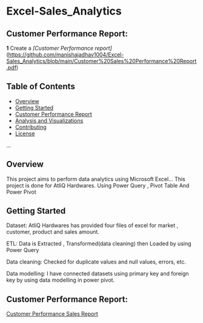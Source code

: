 # Excel-Sales_Analytics



## Customer Performance Report:

**1** Create a _[Customer Performance report]_(https://github.com/manishajadhav1004/Excel-Sales_Analytics/blob/main/Customer%20Sales%20Performance%20Report.pdf)

## Table of Contents

- [Overview](#overview)
- [Getting Started](#getting-started)
- [Customer Performance Report](#Customer-Performance-Report)
- [Analysis and Visualizations](#analysis-and-visualizations)
- [Contributing](#contributing)
- [License](#license)

...

## Overview

This project aims to perform data analytics using Microsoft Excel...
This project is done for AtliQ Hardwares. Using Power Query , Pivot Table And Power Pivot


## Getting Started

Dataset: AtliQ Hardwares has provided four files of excel for market , customer, product and sales amount. 

ETL: Data is Extracted , Transformed(data cleaning) then Loaded by using Power Query

Data cleaning: Checked for duplicate values and null values, errors, etc.

Data modelling: I have connected datasets using primary key and foreign key by using data modelling in power pivot.

## Customer Performance Report:
[Customer Performance Sales Report](#https://github.com/manishajadhav1004/Excel-Sales_Analytics/blob/main/Customer%20Sales%20Performance%20Report.pdf)






